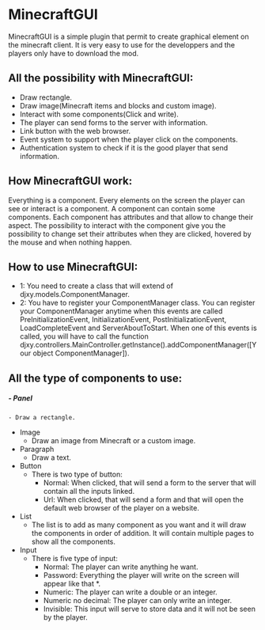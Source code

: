 # MinecraftGUI

MinecraftGUI is a simple plugin that permit to create graphical element on the minecraft client. It is very easy to use for the developpers and the players only have to download the mod.

## All the possibility with MinecraftGUI:
  - Draw rectangle.
  - Draw image(Minecraft items and blocks and custom image).
  - Interact with some components(Click and write).
  - The player can send forms to the server with information.
  - Link button with the web browser.
  - Event system to support when the player click on the components.
  - Authentication system to check if it is the good player that send information.


## How MinecraftGUI work:
Everything is a component. Every elements on the screen the player can see or interact is a component. A component can contain some components. Each component has attributes and that allow to change their aspect. The possibility to interact with the component give you the possibility to change set their attributes when they are clicked, hovered by the mouse and when nothing happen.


## How to use MinecraftGUI:
  - 1: You need to create a class that will extend of djxy.models.ComponentManager.
  - 2: You have to register your ComponentManager class. You can register your ComponentManager anytime when this events are called PreInitializationEvent, InitializationEvent, PostInitializationEvent, LoadCompleteEvent and ServerAboutToStart. When one of this events is called, you will have to call the function djxy.controllers.MainController.getInstance().addComponentManager([Your object ComponentManager]).
  

## All the type of components to use:
#####  - Panel
    - Draw a rectangle.
  - Image
    - Draw an image from Minecraft or a custom image.
  - Paragraph
    - Draw a text.
  - Button
    - There is two type of button:
      - Normal: When clicked, that will send a form to the server that will contain all the inputs linked.
      - Url: When clicked, that will send a form and that will open the default web browser of the player on a website.
  - List
    - The list is to add as many component as you want and it will draw the components in order of addition. It will contain       multiple pages to show all the components.
  - Input
    - There is five type of input:
      - Normal: The player can write anything he want.
      - Password: Everything the player will write on the screen will appear like that *.
      - Numeric: The player can write a double or an integer.
      - Numeric no decimal: The player can only write an integer.
      - Invisible: This input will serve to store data and it will not be seen by the player.
